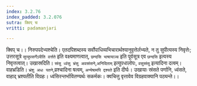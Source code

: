 ```yaml
---
index: 3.2.76
index_padded: 3.2.076
sutra: क्विप् च
vritti: padamanjari

---
```

क्विप् च।। निरुपपदेभ्यश्चेति। एतदपिशब्दस्य सर्वोपाधिव्यभिचारार्थश्यानुवृत्तेर्लभ्यते, न तु सुपीत्यस्य निवृत्तेः; उत्तरसूत्रे `सुप्युपसर्गेऽपीति वर्त्तते` इति वक्ष्यमाणत्वात्, `छन्दसि भाषायाञ्च` इति पूर्वसूत्र एव `छन्दसि` इत्यस्य निवृत्तत्वात्। उखास्रदिति। `स्रंसु ध्वंसु भ्रंसु अवस्रंसने`,`अनिदिताम्` इत्युपधालोपः, `वसुस्रंसु` इत्यादिना दत्वम्। वाहभ्रडिति। `भ्रंशु अधः पतने`,व्रश्चादिना षत्वम्, `अन्येषामपि द्दश्यते` इति दीर्घः। उखायाः स्रंसते पर्णानि, ध्वंसते, वाहाद् भ्रश्यतीति विग्रहः। ध्वंसिरन्तर्भावितण्यर्थः सकर्मकः। क्वचित्तु वृत्तावेव विग्रहवाक्यानि पठ्यन्ते।।